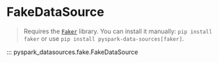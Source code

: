 # FakeDataSource

> Requires the [`Faker`](https://github.com/joke2k/faker) library. You can install it manually: `pip install faker`
> or use `pip install pyspark-data-sources[faker]`.

::: pyspark_datasources.fake.FakeDataSource
